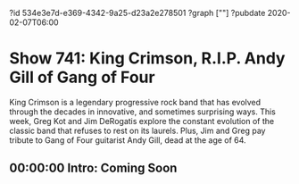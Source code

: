 ?id 534e3e7d-e369-4342-9a25-d23a2e278501
?graph [""]
?pubdate 2020-02-07T06:00

# Show 741: King Crimson, R.I.P. Andy Gill of Gang of Four

King Crimson is a legendary progressive rock band that has evolved through the decades in innovative, and sometimes surprising ways. This week, Greg Kot and Jim DeRogatis explore the constant evolution of the classic band that refuses to rest on its laurels. Plus, Jim and Greg pay tribute to Gang of Four guitarist Andy Gill, dead at the age of 64.

## 00:00:00 Intro: Coming Soon